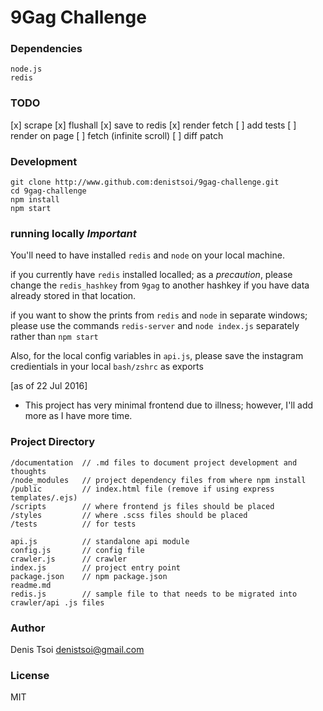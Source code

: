 # 9Gag Challenge 

### Dependencies

    node.js
    redis

### TODO

[x] scrape
[x] flushall 
[x] save to redis
[x] render fetch
[ ] add tests
[ ] render on page
[ ] fetch (infinite scroll)
[ ] diff patch

### Development

    git clone http://www.github.com:denistsoi/9gag-challenge.git
    cd 9gag-challenge
    npm install
    npm start

### running locally *Important*

You'll need to have installed `redis` and `node` on your local machine. 

if you currently have `redis` installed localled; as a *precaution*, 
please change the `redis_hashkey` from `9gag` to another hashkey if you have data already stored in that location.

if you want to show the prints from `redis` and `node` in separate windows; 
please use the commands `redis-server` and `node index.js` separately rather than `npm start`  

Also, for the local config variables in `api.js`, please save the instagram credientials in your local `bash/zshrc` as exports

[as of 22 Jul 2016]
- This project has very minimal frontend due to illness; however, I'll add more as I have more time.


### Project Directory

    /documentation  // .md files to document project development and thoughts
    /node_modules   // project dependency files from where npm install 
    /public         // index.html file (remove if using express templates/.ejs)
    /scripts        // where frontend js files should be placed
    /styles         // where .scss files should be placed 
    /tests          // for tests

    api.js          // standalone api module
    config.js       // config file 
    crawler.js      // crawler
    index.js        // project entry point
    package.json    // npm package.json
    readme.md       
    redis.js        // sample file to that needs to be migrated into crawler/api .js files

### Author
Denis Tsoi <denistsoi@gmail.com>

### License
MIT